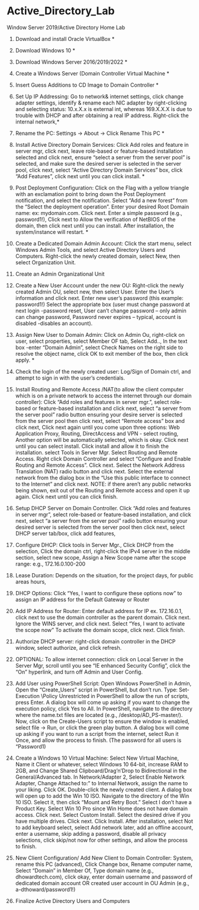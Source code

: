 # Active_Directory_Lab
 Window Server 2019/Active Directory Home Lab

1.	Download and install Oracle VirtualBox *

3.	Download Windows 10 *
4.	Download Windows Server 2016/2019/2022 *
5.	Create a Windows Server (Domain Controller Virtual Machine *
6.	Insert Guess Additions to CD Image to Domain Controller *
7.	Set Up IP Addressing: Go to network& internet settings, click change adapter settings, identify & rename each NIC adapter by right-clicking and selecting status: 10.x.X.x is external int, whereas 169.X.X.X is due to trouble with DHCP and after obtaining a real IP address. Right-click the internal network,*
8.	Rename the PC: Settings -> About -> Click Rename This PC *
9.	Install Active Directory Domain Services: Click Add roles and feature in server mgr, click next, leave role-based or feature-based installation selected and click next, ensure “select a server from the server pool” is selected, and make sure the desired server is selected in the server pool, click next, select “Active Directory Domain Services” box, click “Add Features”, click next until you can click install.  *
10.	Post Deployment Configuration: Click on the Flag with a yellow triangle with an exclamation point to bring down the Post Deployment notification, and select the notification. Select “Add a new forest” from the “Select the deployment operation”. Enter your desired Root Domain name: ex: mydomain.com. Click next. Enter a simple password (e.g., password1!), Click next to Allow the verification of NetBIOS of the domain, then click next until you can install. After installation, the system/instance will restart. * 
11.	Create a Dedicated Domain Admin Account: Click the start menu, select Windows Admin Tools, and select Active Directory Users and Computers. Right-click the newly created domain, select New, then select Organization Unit.
12.	Create an Admin Organizational Unit
13.	Create a New User Account under the new OU: Right-click the newly created Admin OU, select new, then select User. Enter the User’s information and click next. Enter new user’s password (this example: password1!) Select the appropriate box (user must change password at next login -password reset, User can’t change password – only admin can change password, Password never expires – typical, account is disabled -disables an account). 
14.	Assign New User to Domain Admin: Click on Admin Ou, right-click on user, select properties, select Member OF tab, Select Add.., In the text box -enter “Domain Admin”, select Check Names on the right side to resolve the object name, click OK to exit member of the box, then click apply. *
15.	Check the login of the newly created user: Log/Sign of Domain ctrl, and attempt to sign in with the user’s credentials.
16.	Install Routing and Remote Access /NAT(to allow the client computer which is on a private network to access the internet through our domain controller): Click “Add roles and features in server mgr.”, select role-based or feature-based installation and click next, select “a server from the server pool” radio button ensuring your desire server is selected from the server pool then click next, select “Remote access” box and click next, Click next again until you come upon three options: Web Application Proxy, Routing, DirectAccess and VPN - select routing, Another option will be automatically selected, which is okay. Click next until you can select install. Click install and allow it to finish the installation. select Tools in Server Mgr. Select Routing and Remote Access. Right click Domain Controller and select “Configure and Enable Routing and Remote Access”. Click next. Select the Network Address Translation (NAT) radio button and click next. Select the external network from the dialog box in the “Use this public interface to connect to the Internet” and click next. NOTE: if there aren’t any public networks being shown, exit out of the Routing and Remote access and open it up again. Click next until you can click finish.
17.	Setup DHCP Server on Domain Controller. Click “Add roles and features in server mgr”, select role-based or feature-based installation, and click next, select “a server from the server pool” radio button ensuring your desired server is selected from the server pool then click next, select DHCP server tab/box, click add features, 
18.	Configure DHCP: Click tools in Server Mgr., Click DHCP from the selection, Click the domain ctrl, right-click the IPv4 server in the middle section, select new scope, Assign a New Scope name after the scope range: e.g., 172.16.0.100-200
19.	Lease Duration: Depends on the situation, for the project days, for public areas hours,
20.	DHCP Options: Click “Yes, I want to configure these options now” to assign an IP address for the Default Gateway or Router
21.	Add IP Address for Router: Enter default address for IP ex. 172.16.0.1, click next to use the domain controller as the parent domain. Click next. Ignore the WINS server, and click next. Select “Yes, I want to activate the scope now” To activate the domain scope, click next. Click finish. 
22.	Authorize DHCP server: right-click domain controller in the DHCP window, select authorize, and click refresh.
23.	OPTIONAL: To allow internet connection: click on Local Server in the Server Mgr, scroll until you see “IE enhanced Security Config”, click the “On” hyperlink, and turn off Admin and User Config.
24.	Add User using PowerShell Script: Open Windows PowerShell in Admin, Open the “Create_Users” script in PowerShell, but don’t run. Type: Set-Execution \Policy Unrestricted in PowerShell to allow the run of scripts, press Enter. A dialog box will come up asking if you want to change the execution policy, click Yes to All. In PowerShell, navigate to the directory where the name.txt files are located (e.g., /desktop/AD_PS-master/). Now, click on the Create-Users script to ensure the window is enabled, select file -> Run, or click the green play button. A dialog box will come up asking if you want to run a script from the internet, select Run it Once, and allow the process to finish. (The password for all users is “Password1)
25.	Create a Windows 10 Virtual Machine: Select New Virtual Machine, Name it Client or whatever, select Windows 10 64-bit, increase RAM to 2GB, and Change Shared Clipboard/Drag’n’Drop to Bidirectional in the General/Advanced tab. In Network/Adapter 2, Select Enable Network Adapter, Change Attached to:” to Internal Network, assign the name to your liking. Click OK. Double-click the newly created client. A dialog box will open up to add the Win 10 ISO. Navigate to the directory of the Win 10 ISO. Select it, then click “Mount and Retry Boot.” Select I don’t have a Product Key. Select Win 10 Pro since Win Home does not have domain access. Click next. Select Custom Install. Select the desired drive if you have multiple drives. Click next. Click Install. After installation, select Not to add keyboard select, select Add network later, add an offline account, enter a username, skip adding a password, disable all privacy selections, click skip/not now for other settings, and allow the process to finish. 
26.	New Client Configuration/ Add New Client to Domain Controller: System, rename this PC (advanced), Click Change box, Rename computer name, Select “Domain” in Member Of, Type domain name (e.g., dhowardtech.com), click okay, enter domain username and password of dedicated domain account OR created user account in OU Admin (e.g., a-dthoward/password1!)
27.	Finalize Active Directory Users and Computers
